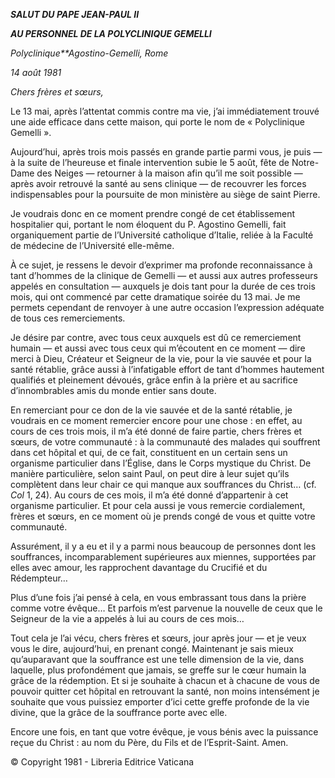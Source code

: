 ***SALUT DU PAPE JEAN-PAUL II***

***AU PERSONNEL DE LA POLYCLINIQUE GEMELLI***

*Polyclinique**Agostino-Gemelli, Rome*

*14 août 1981*

*Chers frères et sœurs,*

Le 13 mai, après l’attentat commis contre ma vie, j’ai immédiatement trouvé une aide efficace dans cette maison, qui porte le nom de « Polyclinique Gemelli ».

Aujourd’hui, après trois mois passés en grande partie parmi vous, je puis — à la suite de l’heureuse et finale intervention subie le 5 août, fête de Notre-Dame des Neiges — retourner à la maison afin qu’il me soit possible — après avoir retrouvé la santé au sens clinique — de recouvrer les forces indispensables pour la poursuite de mon ministère au siège de saint Pierre.

Je voudrais donc en ce moment prendre congé de cet établissement hospitalier qui, portant le nom éloquent du P. Agostino Gemelli, fait organiquement partie de l’Université catholique d’Italie, reliée à la Faculté de médecine de l’Université elle-même.

À ce sujet, je ressens le devoir d’exprimer ma profonde reconnaissance à tant d’hommes de la clinique de Gemelli — et aussi aux autres professeurs appelés en consultation — auxquels je dois tant pour la durée de ces trois mois, qui ont commencé par cette dramatique soirée du 13 mai. Je me permets cependant de renvoyer à une autre occasion l’expression adéquate de tous ces remerciements.

Je désire par contre, avec tous ceux auxquels est dû ce remerciement humain — et aussi avec tous ceux qui m’écoutent en ce moment — dire merci à Dieu, Créateur et Seigneur de la vie, pour la vie sauvée et pour la santé rétablie, grâce aussi à l’infatigable effort de tant d’hommes hautement qualifiés et pleinement dévoués, grâce enfin à la prière et au sacrifice d’innombrables amis du monde entier sans doute.

En remerciant pour ce don de la vie sauvée et de la santé rétablie, je voudrais en ce moment remercier encore pour une chose : en effet, au cours de ces trois mois, il m’a été donné de faire partie, chers frères et sœurs, de votre communauté : à la communauté des malades qui souffrent dans cet hôpital et qui, de ce fait, constituent en un certain sens un organisme particulier dans l’Église, dans le Corps mystique du Christ. De manière particulière, selon saint Paul, on peut dire à leur sujet qu’ils complètent dans leur chair ce qui manque aux souffrances du Christ… (cf. *Col* 1, 24). Au cours de ces mois, il m’a été donné d’appartenir à cet organisme particulier. Et pour cela aussi je vous remercie cordialement, frères et sœurs, en ce moment où je prends congé de vous et quitte votre communauté.

Assurément, il y a eu et il y a parmi nous beaucoup de personnes dont les souffrances, incomparablement supérieures aux miennes, supportées par elles avec amour, les rapprochent davantage du Crucifié et du Rédempteur…

Plus d’une fois j’ai pensé à cela, en vous embrassant tous dans la prière comme votre évêque… Et parfois m’est parvenue la nouvelle de ceux que le Seigneur de la vie a appelés à lui au cours de ces mois…

Tout cela je l’ai vécu, chers frères et sœurs, jour après jour — et je veux vous le dire, aujourd’hui, en prenant congé. Maintenant je sais mieux qu’auparavant que la souffrance est une telle dimension de la vie, dans laquelle, plus profondément que jamais, se greffe sur le cœur humain la grâce de la rédemption. Et si je souhaite à chacun et à chacune de vous de pouvoir quitter cet hôpital en retrouvant la santé, non moins intensément je souhaite que vous puissiez emporter d’ici cette greffe profonde de la vie divine, que la grâce de la souffrance porte avec elle.

Encore une fois, en tant que votre évêque, je vous bénis avec la puissance reçue du Christ : au nom du Père, du Fils et de l’Esprit-Saint. Amen.

© Copyright 1981 - Libreria Editrice Vaticana
